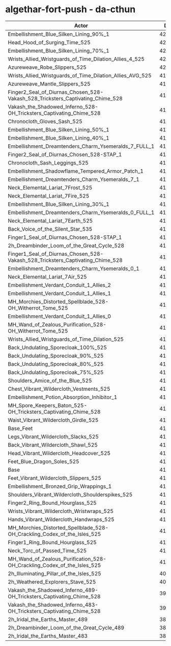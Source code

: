 # algethar-fort-push - da-cthun
| Actor | DPS | Increase |
|---|:---:|:---:|
|Embellishment_Blue_Silken_Lining_90%_1|423575|2.83%|
|Head_Hood_of_Surging_Time_525|422231|2.50%|
|Embellishment_Blue_Silken_Lining_70%_1|421039|2.22%|
|Wrists_Allied_Wristguards_of_Time_Dilation_Allies_4_525|420890|2.18%|
|Azureweave_Robe_Slippers_525|420279|2.03%|
|Wrists_Allied_Wristguards_of_Time_Dilation_Allies_AVG_525|419248|1.78%|
|Azureweave_Mantle_Slippers_525|418509|1.60%|
|Finger2_Seal_of_Diurnas_Chosen_528-Vakash_528_Tricksters_Captivating_Chime_528|418267|1.54%|
|Vakash_the_Shadowed_Inferno_528-OH_Tricksters_Captivating_Chime_528|418216|1.53%|
|Chronocloth_Gloves_Sash_525|418121|1.51%|
|Embellishment_Blue_Silken_Lining_50%_1|418090|1.50%|
|Embellishment_Blue_Silken_Lining_40%_1|416978|1.23%|
|Embellishment_Dreamtenders_Charm_Ysemeralds_7_FULL_1|416744|1.17%|
|Finger2_Seal_of_Diurnas_Chosen_528-STAP_1|416545|1.12%|
|Chronocloth_Sash_Leggings_525|416540|1.12%|
|Embellishment_Shadowflame_Tempered_Armor_Patch_1|416181|1.04%|
|Embellishment_Dreamtenders_Charm_Ysemeralds_7_1|415851|0.96%|
|Neck_Elemental_Lariat_7Frost_525|415842|0.95%|
|Neck_Elemental_Lariat_7Fire_525|415834|0.95%|
|Embellishment_Blue_Silken_Lining_30%_1|415743|0.93%|
|Embellishment_Dreamtenders_Charm_Ysemeralds_0_FULL_1|415737|0.93%|
|Neck_Elemental_Lariat_7Earth_525|415699|0.92%|
|Back_Voice_of_the_Silent_Star_535|415141|0.78%|
|Finger1_Seal_of_Diurnas_Chosen_528-STAP_1|414805|0.70%|
|2h_Dreambinder_Loom_of_the_Great_Cycle_528|414667|0.67%|
|Finger1_Seal_of_Diurnas_Chosen_528-Vakash_528_Tricksters_Captivating_Chime_528|414616|0.66%|
|Embellishment_Dreamtenders_Charm_Ysemeralds_0_1|414559|0.64%|
|Neck_Elemental_Lariat_7Air_525|414548|0.64%|
|Embellishment_Verdant_Conduit_1_Allies_2|414474|0.62%|
|Embellishment_Verdant_Conduit_1_Allies_1|414400|0.60%|
|MH_Morchies_Distorted_Spellblade_528-OH_Witherrot_Tome_525|414293|0.58%|
|Embellishment_Verdant_Conduit_1_Allies_0|414174|0.55%|
|MH_Wand_of_Zealous_Purification_528-OH_Witherrot_Tome_525|413931|0.49%|
|Wrists_Allied_Wristguards_of_Time_Dilation_525|413676|0.43%|
|Back_Undulating_Sporecloak_100%_525|413533|0.39%|
|Back_Undulating_Sporecloak_90%_525|413422|0.37%|
|Back_Undulating_Sporecloak_80%_525|413251|0.32%|
|Back_Undulating_Sporecloak_75%_525|413163|0.30%|
|Shoulders_Amice_of_the_Blue_525|412978|0.26%|
|Chest_Vibrant_Wildercloth_Vestments_525|412544|0.15%|
|Embellishment_Potion_Absorption_Inhibitor_1|412470|0.14%|
|MH_Spore_Keepers_Baton_525-OH_Tricksters_Captivating_Chime_528|412422|0.12%|
|Waist_Vibrant_Wildercloth_Girdle_525|412317|0.10%|
|Base_Feet|412216|0.07%|
|Legs_Vibrant_Wildercloth_Slacks_525|412103|0.05%|
|Back_Vibrant_Wildercloth_Shawl_525|412068|0.04%|
|Head_Vibrant_Wildercloth_Headcover_525|411955|0.01%|
|Feet_Blue_Dragon_Soles_525|411931|0.00%|
|Base|411913|0.00%|
|Feet_Vibrant_Wildercloth_Slippers_525|411900|0.00%|
|Embellishment_Bronzed_Grip_Wrappings_1|411824|-0.02%|
|Shoulders_Vibrant_Wildercloth_Shoulderspikes_525|411479|-0.11%|
|Finger2_Ring_Bound_Hourglass_525|411455|-0.11%|
|Wrists_Vibrant_Wildercloth_Wristwraps_525|411432|-0.12%|
|Hands_Vibrant_Wildercloth_Handwraps_525|411364|-0.13%|
|MH_Morchies_Distorted_Spellblade_528-OH_Crackling_Codex_of_the_Isles_525|410750|-0.28%|
|Finger1_Ring_Bound_Hourglass_525|410451|-0.35%|
|Neck_Torc_of_Passed_Time_525|410411|-0.36%|
|MH_Wand_of_Zealous_Purification_528-OH_Crackling_Codex_of_the_Isles_525|410181|-0.42%|
|2h_Illuminating_Pillar_of_the_Isles_525|409203|-0.66%|
|2h_Weathered_Explorers_Stave_525|408276|-0.88%|
|Vakash_the_Shadowed_Inferno_489-OH_Tricksters_Captivating_Chime_528|397065|-3.60%|
|Vakash_the_Shadowed_Inferno_483-OH_Tricksters_Captivating_Chime_528|394482|-4.23%|
|2h_Iridal_the_Earths_Master_489|386333|-6.21%|
|2h_Dreambinder_Loom_of_the_Great_Cycle_489|384956|-6.54%|
|2h_Iridal_the_Earths_Master_483|382698|-7.09%|
